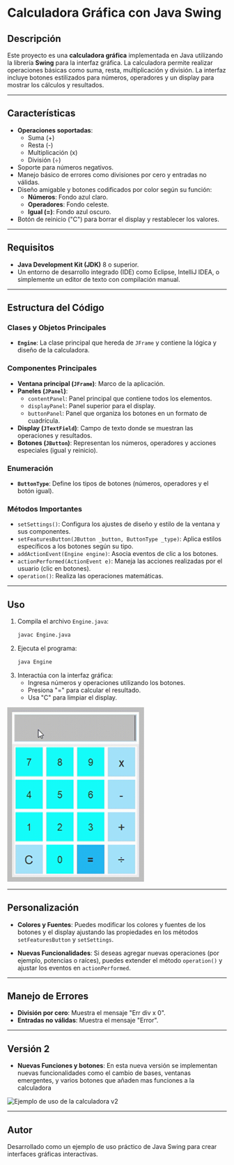 # Calculadora Gráfica con Java Swing

## Descripción
Este proyecto es una **calculadora gráfica** implementada en Java utilizando la librería **Swing** para la interfaz gráfica. La calculadora permite realizar operaciones básicas como suma, resta, multiplicación y división. La interfaz incluye botones estilizados para números, operadores y un display para mostrar los cálculos y resultados.

---

## Características
- **Operaciones soportadas**:
  - Suma (+)
  - Resta (-)
  - Multiplicación (x)
  - División (÷)
- Soporte para números negativos.
- Manejo básico de errores como divisiones por cero y entradas no válidas.
- Diseño amigable y botones codificados por color según su función:
  - **Números**: Fondo azul claro.
  - **Operadores**: Fondo celeste.
  - **Igual (=)**: Fondo azul oscuro.
- Botón de reinicio ("C") para borrar el display y restablecer los valores.

---

## Requisitos
- **Java Development Kit (JDK)** 8 o superior.
- Un entorno de desarrollo integrado (IDE) como Eclipse, IntelliJ IDEA, o simplemente un editor de texto con compilación manual.

---

## Estructura del Código
### Clases y Objetos Principales
- **`Engine`**: La clase principal que hereda de `JFrame` y contiene la lógica y diseño de la calculadora.

### Componentes Principales
- **Ventana principal (`JFrame`)**: Marco de la aplicación.
- **Paneles (`JPanel`)**:
  - `contentPanel`: Panel principal que contiene todos los elementos.
  - `displayPanel`: Panel superior para el display.
  - `buttonPanel`: Panel que organiza los botones en un formato de cuadrícula.
- **Display (`JTextField`)**: Campo de texto donde se muestran las operaciones y resultados.
- **Botones (`JButton`)**: Representan los números, operadores y acciones especiales (igual y reinicio).

### Enumeración
- **`ButtonType`**: Define los tipos de botones (números, operadores y el botón igual).

### Métodos Importantes
- `setSettings()`: Configura los ajustes de diseño y estilo de la ventana y sus componentes.
- `setFeaturesButton(JButton _button, ButtonType _type)`: Aplica estilos específicos a los botones según su tipo.
- `addActionEvent(Engine engine)`: Asocia eventos de clic a los botones.
- `actionPerformed(ActionEvent e)`: Maneja las acciones realizadas por el usuario (clic en botones).
- `operation()`: Realiza las operaciones matemáticas.

---

## Uso
1. Compila el archivo `Engine.java`:
   ```bash
   javac Engine.java
   ```
2. Ejecuta el programa:
   ```bash
   java Engine
   ```
3. Interactúa con la interfaz gráfica:
   - Ingresa números y operaciones utilizando los botones.
   - Presiona "=" para calcular el resultado.
   - Usa "C" para limpiar el display.


<img src="assets/calcu.gif" alt="Ejemplo de uso de la calculadora" height="400" />

---

## Personalización
- **Colores y Fuentes**:
  Puedes modificar los colores y fuentes de los botones y el display ajustando las propiedades en los métodos `setFeaturesButton` y `setSettings`.
  
- **Nuevas Funcionalidades**:
  Si deseas agregar nuevas operaciones (por ejemplo, potencias o raíces), puedes extender el método `operation()` y ajustar los eventos en `actionPerformed`.

---

## Manejo de Errores
- **División por cero**: Muestra el mensaje "Err div x 0".
- **Entradas no válidas**: Muestra el mensaje "Error".

---

## Versión 2
- **Nuevas Funciones y botones**:
En esta nueva versión se implementan nuevas funcionalidades como el cambio de bases, ventanas emergentes, 
y varios botones que añaden mas funciones a la calculadora

<img src="assets/calcuv2.gif" alt="Ejemplo de uso de la calculadora v2" height="400" />
  
---

## Autor
Desarrollado como un ejemplo de uso práctico de Java Swing para crear interfaces gráficas interactivas.

